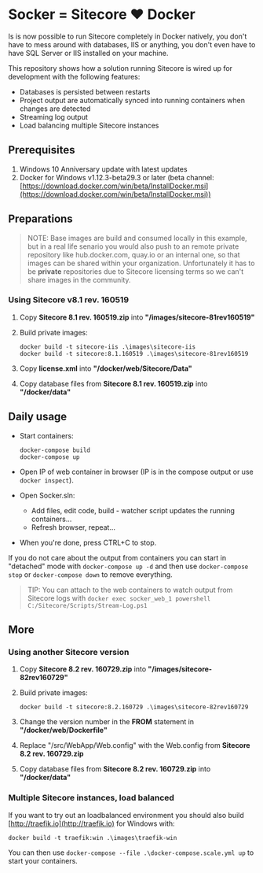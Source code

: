 # Socker = Sitecore :heart: Docker

Is is now possible to run Sitecore completely in Docker natively, you don't have to mess around with databases, IIS or anything, you don't even have to have SQL Server or IIS installed on your machine.

This repository shows how a solution running Sitecore is wired up for development with the following features:

- Databases is persisted between restarts
- Project output are automatically synced into running containers when changes are detected
- Streaming log output
- Load balancing multiple Sitecore instances

## Prerequisites

1. Windows 10 Anniversary update with latest updates
2. Docker for Windows v1.12.3-beta29.3 or later (beta channel: [https://download.docker.com/win/beta/InstallDocker.msi](https://download.docker.com/win/beta/InstallDocker.msi))

## Preparations

>NOTE: Base images are build and consumed locally in this example, but in a real life senario you would also push to an remote private repository like 
hub.docker.com, quay.io or an internal one, so that images can be shared within your organization.
Unfortunately it has to be **private** repositories due to Sitecore licensing terms so we can't share images in the community.

### Using Sitecore v8.1 rev. 160519

1. Copy **Sitecore 8.1 rev. 160519.zip** into **"/images/sitecore-81rev160519"**
2. Build private images:
	
	````
	docker build -t sitecore-iis .\images\sitecore-iis
	docker build -t sitecore:8.1.160519 .\images\sitecore-81rev160519
	````

3. Copy **license.xml** into **"/docker/web/Sitecore/Data"**
4. Copy database files from **Sitecore 8.1 rev. 160519.zip** into **"/docker/data"**

## Daily usage

- Start containers:

	````
	docker-compose build
	docker-compose up
	````

- Open IP of web container in browser (IP is in the compose output or use `docker inspect`).
- Open Socker.sln:
	- Add files, edit code, build - watcher script updates the running containers...
	- Refresh browser, repeat...
- When you're done, press CTRL+C to stop.

If you do not care about the output from containers you can start in "detached" mode with `docker-compose up -d` and then use `docker-compose stop` or `docker-compose down` to remove everything. 

>TIP: You can attach to the web containers to watch output from Sitecore logs with `docker exec socker_web_1 powershell C:/Sitecore/Scripts/Stream-Log.ps1`

## More

### Using another Sitecore version

1. Copy **Sitecore 8.2 rev. 160729.zip** into **"/images/sitecore-82rev160729"**
2. Build private images:
	
	````
	docker build -t sitecore:8.2.160729 .\images\sitecore-82rev160729
	````

3. Change the version number in the **FROM** statement in **"/docker/web/Dockerfile"**
4. Replace "/src/WebApp/Web.config" with the Web.config from **Sitecore 8.2 rev. 160729.zip**
5. Copy database files from **Sitecore 8.2 rev. 160729.zip** into **"/docker/data"**

### Multiple Sitecore instances, load balanced

If you want to try out an loadbalanced environment you should also build [http://traefik.io](http://traefik.io) for Windows with:

````
docker build -t traefik:win .\images\traefik-win
````

You can then use `docker-compose --file .\docker-compose.scale.yml up` to start your containers.

